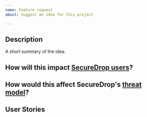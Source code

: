 ```yaml
---
name: Feature request
about: Suggest an idea for this project

---
```

## Description

A short summary of the idea.

## How will this impact [SecureDrop users](https://github.com/freedomofpress/securedrop-ux/wiki/Users)?
<!-- How do you feel this change might impact SecureDrop's usability, accessibility, or usefulness—and specifically, for which users? Has anecdotal feedback from users influenced this change? Does evidence exist from user research to support this idea? Could design or user research efforts be helpful to support a change? -->

## How would this affect SecureDrop's [threat model](https://docs.securedrop.org/en/stable/threat_model/threat_model.html)?
<!-- Would this change create new risks for sources, journalists, or administrators? Would it mitigate existing risks? -->

## User Stories
<!-- If appropriate, add one or more relevant user stories in this format: “As a [role], I want to [task], so that [reason].” -->
